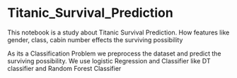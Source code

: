 # Titanic_Survival_Prediction
This notebook is a  study about Titanic Survival Prediction. How features like gender, class, cabin number effects the surviving possibility


As its a Classification Problem we preprocess the dataset and predict the surviving possibility. We use logistic Regression and Classifier like DT classifier and Random Forest Classifier
